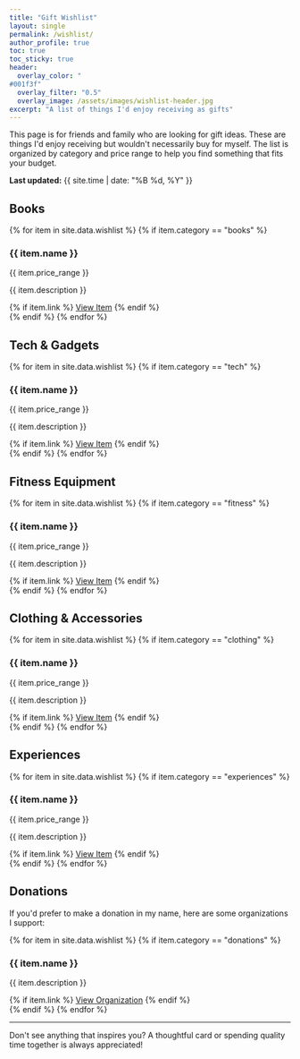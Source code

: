 ```yaml
---
title: "Gift Wishlist"
layout: single
permalink: /wishlist/
author_profile: true
toc: true
toc_sticky: true
header:
  overlay_color: "
#001f3f"
  overlay_filter: "0.5"
  overlay_image: /assets/images/wishlist-header.jpg
excerpt: "A list of things I'd enjoy receiving as gifts"
---
```


<div class="wishlist-intro">
  <p>This page is for friends and family who are looking for gift ideas. These are things I'd enjoy receiving but wouldn't necessarily buy for myself. The list is organized by category and price range to help you find something that fits your budget.</p>
  <p><strong>Last updated:</strong> {{ site.time | date: "%B %d, %Y" }}</p>
</div>

## Books

<div class="wishlist-section">
  {% for item in site.data.wishlist %}
    {% if item.category == "books" %}
      <div class="wishlist-item">
        <h3>{{ item.name }}</h3>
        <p class="price-range">{{ item.price_range }}</p>
        <p>{{ item.description }}</p>
        {% if item.link %}
          <a href="{{ item.link }}" class="btn btn--primary btn--small" target="_blank">View Item</a>
        {% endif %}
      </div>
    {% endif %}
  {% endfor %}
</div>

## Tech & Gadgets

<div class="wishlist-section">
  {% for item in site.data.wishlist %}
    {% if item.category == "tech" %}
      <div class="wishlist-item">
        <h3>{{ item.name }}</h3>
        <p class="price-range">{{ item.price_range }}</p>
        <p>{{ item.description }}</p>
        {% if item.link %}
          <a href="{{ item.link }}" class="btn btn--primary btn--small" target="_blank">View Item</a>
        {% endif %}
      </div>
    {% endif %}
  {% endfor %}
</div>

## Fitness Equipment

<div class="wishlist-section">
  {% for item in site.data.wishlist %}
    {% if item.category == "fitness" %}
      <div class="wishlist-item">
        <h3>{{ item.name }}</h3>
        <p class="price-range">{{ item.price_range }}</p>
        <p>{{ item.description }}</p>
        {% if item.link %}
          <a href="{{ item.link }}" class="btn btn--primary btn--small" target="_blank">View Item</a>
        {% endif %}
      </div>
    {% endif %}
  {% endfor %}
</div>

## Clothing & Accessories

<div class="wishlist-section">
  {% for item in site.data.wishlist %}
    {% if item.category == "clothing" %}
      <div class="wishlist-item">
        <h3>{{ item.name }}</h3>
        <p class="price-range">{{ item.price_range }}</p>
        <p>{{ item.description }}</p>
        {% if item.link %}
          <a href="{{ item.link }}" class="btn btn--primary btn--small" target="_blank">View Item</a>
        {% endif %}
      </div>
    {% endif %}
  {% endfor %}
</div>

## Experiences

<div class="wishlist-section">
  {% for item in site.data.wishlist %}
    {% if item.category == "experiences" %}
      <div class="wishlist-item">
        <h3>{{ item.name }}</h3>
        <p class="price-range">{{ item.price_range }}</p>
        <p>{{ item.description }}</p>
        {% if item.link %}
          <a href="{{ item.link }}" class="btn btn--primary btn--small" target="_blank">View Item</a>
        {% endif %}
      </div>
    {% endif %}
  {% endfor %}
</div>

## Donations

<div class="wishlist-section">
  <p>If you'd prefer to make a donation in my name, here are some organizations I support:</p>
  {% for item in site.data.wishlist %}
    {% if item.category == "donations" %}
      <div class="wishlist-item">
        <h3>{{ item.name }}</h3>
        <p>{{ item.description }}</p>
        {% if item.link %}
          <a href="{{ item.link }}" class="btn btn--primary btn--small" target="_blank">View Organization</a>
        {% endif %}
      </div>
    {% endif %}
  {% endfor %}
</div>

---

<div class="wishlist-footer">
  <p>Don't see anything that inspires you? A thoughtful card or spending quality time together is always appreciated!</p>
</div> 